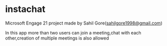 # instachat
Microsoft Engage 21 project made by Sahil Gore(sahilgore1998@gmail.com)

In this app more than two users can join a meeting,chat with each other,creation of multiple meetings is also allowed
